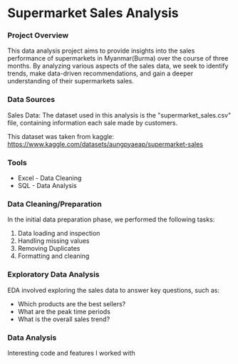# Supermarket Sales Analysis

### Project Overview
This data analysis project aims to provide insights into the sales performance of supermarkets in Myanmar(Burma) over the course of three months. By analyzing various aspects of the sales data, we seek to identify trends, make data-driven recommendations, and gain a deeper understanding of their supermarkets sales.


### Data Sources
Sales Data: The dataset used in this analysis is the "supermarket_sales.csv" file, containing information each sale made by customers.

This dataset was taken from kaggle: https://www.kaggle.com/datasets/aungpyaeap/supermarket-sales

### Tools

- Excel - Data Cleaning
- SQL - Data Analysis

### Data Cleaning/Preparation

In the initial data preparation phase, we performed the following tasks:
1. Data loading and inspection
2. Handling missing values
3. Removing Duplicates
4. Formatting and cleaning


### Exploratory Data Analysis

EDA involved exploring the sales data to answer key questions, such as:

- Which products are the best sellers?
- What are the peak time periods
- What is the overall sales trend?

### Data Analysis

Interesting code and features I worked with

